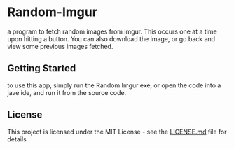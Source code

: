 # Random-Imgur
a program to fetch random images from imgur. This occurs one at a time upon hitting a button. You can also download the image, or go back and view some previous images fetched.
## Getting Started
to use this app, simply run the Random Imgur exe, or open the code into a jave ide, and run it from the source code. 

## License
This project is licensed under the MIT License - see the [LICENSE.md](LICENSE) file for details
